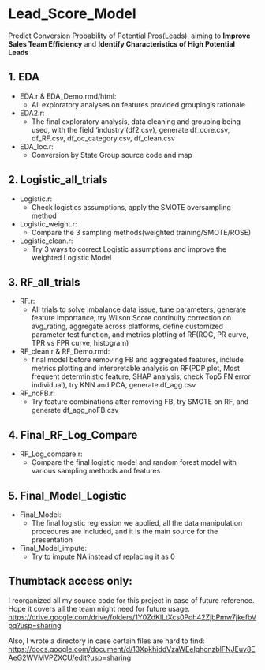 # Lead_Score_Model
Predict Conversion Probability of Potential Pros(Leads), aiming to **Improve Sales Team Efficiency** and **Identify Characteristics of High Potential Leads** 

## 1. EDA
* EDA.r & EDA_Demo.rmd/html: 
  * All exploratory analyses on features provided grouping’s  rationale
* EDA2.r: 
  * The final exploratory analysis, data cleaning and grouping being used, with the field ‘industry’(df2.csv), generate df_core.csv, df_RF.csv, df_oc_category.csv, df_clean.csv
* EDA_loc.r: 
  * Conversion by State Group source code and map

## 2. Logistic_all_trials
* Logistic.r: 
  * Check logistics assumptions, apply the SMOTE oversampling method
* Logistic_weight.r: 
  * Compare the 3 sampling methods(weighted training/SMOTE/ROSE)
* Logistic_clean.r: 
  * Try 3 ways to correct Logistic assumptions and improve the weighted Logistic Model

## 3. RF_all_trials
* RF.r: 
  * All trials to solve imbalance data issue, tune parameters, generate feature importance, try Wilson Score continuity correction on avg_rating, aggregate across platforms, define customized parameter test function, and metrics plotting of RF(ROC, PR curve, TPR vs FPR curve, histogram)
* RF_clean.r & RF_Demo.rmd: 
  * final model before removing FB and aggregated features, include metrics plotting and interpretable analysis on RF(PDP plot,  Most frequent deterministic feature, SHAP analysis, check Top5 FN error individual), try KNN and PCA, generate df_agg.csv
* RF_noFB.r: 
  * Try feature combinations after removing FB, try SMOTE on RF, and generate df_agg_noFB.csv

## 4. Final_RF_Log_Compare
* RF_Log_compare.r: 
  * Compare the final logistic model and random forest model with various sampling methods and features

## 5. Final_Model_Logistic
* Final_Model: 
  * The final logistic regression we applied, all the data manipulation procedures are included, and it is the main source for the presentation 
* Final_Model_impute: 
  * Try to impute NA instead of replacing it as 0
  
## Thumbtack access only:
I reorganized all my source code for this project in case of future reference. Hope it covers all the team might need for future usage. https://drive.google.com/drive/folders/1Y0ZdKlLtXcs0Pdh42ZjbPmw7jkefbVpq?usp=sharing

Also, I wrote a directory in case certain files are hard to find:
https://docs.google.com/document/d/13XpkhiddVzaWEeIghcnzblFNJEuv8EAeG2WVMVPZXCU/edit?usp=sharing
